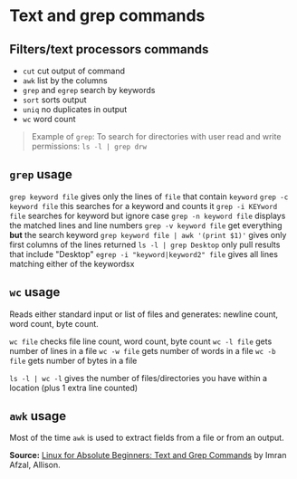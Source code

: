 # Text and grep commands

## Filters/text processors commands

* `cut` cut output of command
* `awk` list by the columns
* `grep` and `egrep` search by keywords
* `sort` sorts output
* `uniq` no duplicates in output
* `wc` word count

>Example of `grep`: To search for directories with user read and write permissions: `ls -l | grep drw`

## `grep` usage

`grep keyword file` gives only the lines of `file` that contain `keyword`
`grep -c keyword file` this searches for a keyword and counts it
`grep -i KEYword file` searches for keyword but ignore case
`grep -n keyword file` displays the matched lines and line numbers
`grep -v keyword file` get everything **but** the search keyword
`grep keyword file | awk '(print $1)'` gives only first columns of the lines returned
`ls -l | grep Desktop` only pull results that include "Desktop"
`egrep -i "keyword|keyword2" file` gives all lines matching either of the keywordsx

## `wc` usage

Reads either standard input or list of files and generates: newline count, word count, byte count.

`wc file` checks file line count, word count, byte count
`wc -l file` gets number of lines in a file
`wc -w file` gets number of words in a file
`wc -b file` gets number of bytes in a file

`ls -l | wc -l` gives the number of files/directories you have within a location (plus 1 extra line counted)

## `awk` usage

Most of the time `awk` is used to extract fields from a file or from an output.

**Source:** [Linux for Absolute Beginners: Text and Grep Commands](https://alison.com/topic/learn/118895/text-and-grep-commands) by Imran Afzal, Allison.